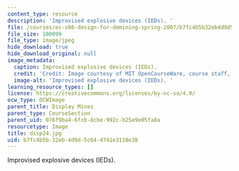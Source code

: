 ```yaml
---
content_type: resource
description: 'Improvised explosive devices (IEDs). '
file: /courses/ec-s06-design-for-demining-spring-2007/b7fc4b5b32eb4d9d5c644741e3110e38_disp24.jpg
file_size: 100099
file_type: image/jpeg
hide_download: true
hide_download_original: null
image_metadata:
  caption: Improvised explosive devices (IEDs).
  credit: 'Credit: Image courtesy of MIT OpenCourseWare, course staff, and students.'
  image-alt: 'Improvised explosive devices (IEDs). '
learning_resource_types: []
license: https://creativecommons.org/licenses/by-nc-sa/4.0/
ocw_type: OCWImage
parent_title: Display Mines
parent_type: CourseSection
parent_uid: 076f9ba4-6fcb-8cbe-992c-b25e9e05fa8a
resourcetype: Image
title: disp24.jpg
uid: b7fc4b5b-32eb-4d9d-5c64-4741e3110e38
---
```

Improvised explosive devices (IEDs). 